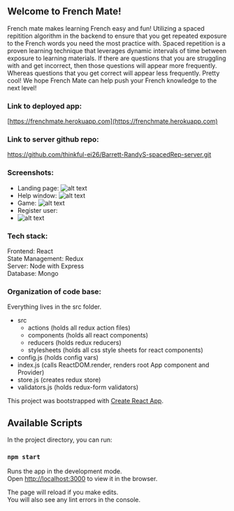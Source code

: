 ## Welcome to French Mate!
French mate makes learning French easy and fun! Utilizing a spaced repitition algorithm in the backend to ensure that you get repeated exposure to the French words you need the most practice with. Spaced repetition is a proven learning technique that leverages dynamic intervals of time between exposure to learning materials. If there are questions that you are struggling with and get incorrect, then those questions will appear more frequently. Whereas questions that you get correct will appear less frequently. Pretty cool! We hope French Mate can help push your French knowledge to the next level!

### Link to deployed app: 
[https://frenchmate.herokuapp.com](https://frenchmate.herokuapp.com)

### Link to server github repo:
https://github.com/thinkful-ei26/Barrett-RandyS-spacedRep-server.git


### Screenshots:

- Landing page:
![alt text](https://i.imgur.com/zDIMmud.png)
- Help window:
![alt text](https://i.imgur.com/VG9VARM.png)
- Game:
![alt text](https://i.imgur.com/siK1wCg.png)
- Register user:
- ![alt text](https://i.imgur.com/f5bhi4e.png)

### Tech stack:

Frontend: React<br>
State Management: Redux<br>
Server: Node with Express<br>
Database: Mongo

### Organization of code base:
Everything lives in the src folder.<br>
- src
  - actions (holds all redux action files)
  - components (holds all react components)
  - reducers (holds redux reducers)
  - stylesheets (holds all css style sheets for react components)
 - config.js (holds config vars)
 - index.js (calls ReactDOM.render, renders root App component and Provider)
 - store.js (creates redux store)
 - validators.js (holds redux-form validators)




This project was bootstrapped with [Create React App](https://github.com/facebook/create-react-app).

## Available Scripts

In the project directory, you can run:

### `npm start`

Runs the app in the development mode.<br>
Open [http://localhost:3000](http://localhost:3000) to view it in the browser.

The page will reload if you make edits.<br>
You will also see any lint errors in the console.
